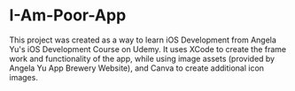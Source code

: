 # I-Am-Poor-App
This project was created as a way to learn iOS Development from Angela Yu's iOS Development Course on Udemy. 
It uses XCode to create the frame work and functionality of the app, while using image assets (provided by Angela Yu App Brewery Website), and Canva to create additional icon images. 
